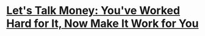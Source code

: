 # [Let's Talk Money: You've Worked Hard for It, Now Make It Work for You](https://www.goodreads.com/book/show/40499078-let-s-talk-money)

